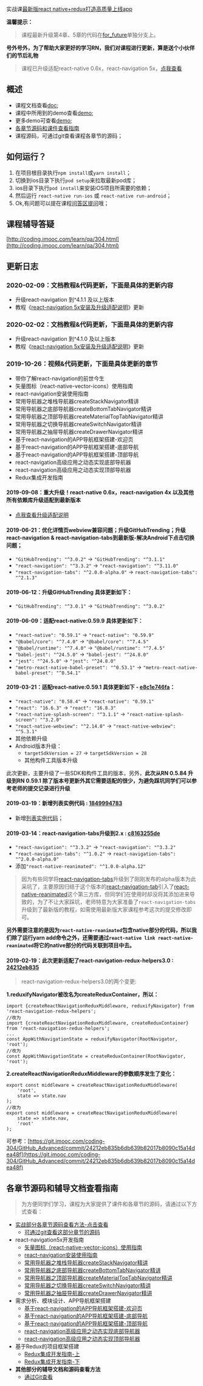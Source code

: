 实战课[最新版react native+redux打造高质量上线app](https://coding.imooc.com/class/304.html)

**温馨提示：**

>课程最新升级第4章、5章的代码在[for_future](https://git.imooc.com/coding-304/GitHub_Advanced/src/for_future)单独分支上。

**号外号外，为了帮助大家更好的学习RN，我们对课程进行更新，算是送个小伙伴们的节后礼物**


>课程已升级适配react-native 0.6x，react-navigation 5x，[点我查看](https://git.imooc.com/coding-304/GitHub_Advanced/src/master/doc/RN0.6x_react_navigation5x等升级适配说明.md)


## 概述
- 课程文档查看[doc](https://git.imooc.com/coding-304/GitHub_Advanced/src/master/doc);
- 课程中所用到的demo查看[demo](https://git.imooc.com/coding-304/GitHub_Advanced/src/master/demo);
- 更多demo可查看[demo](https://github.com/crazycodeboy/RNStudyNotes/tree/master/Demo);
- [各章节源码和课件查看指南](https://git.imooc.com/coding-304/GitHub_Advanced#%E5%90%84%E7%AB%A0%E8%8A%82%E6%BA%90%E7%A0%81%E5%92%8C%E8%BE%85%E5%AF%BC%E6%96%87%E6%A1%A3%E6%9F%A5%E7%9C%8B%E6%8C%87%E5%8D%97)
- 课程源码，可通过git查看课程各章节的源码；


## 如何运行？

1. 在项目根目录执行`npm install`或`yarn install`；
2. 切换到ios目录下执行`pod setup`来拉取最新pod库；
3. ios目录下执行`pod install`来安装iOS项目所需要的依赖；
4. 然后运行 `react-native run-ios` 或 `react-native run-android`；
5. Ok,有问题可以提在课程[问答区提问](http://coding.imooc.com/learn/qa/304.html)哦；

## 课程辅导答疑

[http://coding.imooc.com/learn/qa/304.html](http://coding.imooc.com/learn/qa/304.html)

## 更新日志

### 2020-02-09：文档教程&代码更新，下面是具体的更新内容
- 升级react-navigation 到^4.1.1 及以上版本
- 教程《[react-navigation 5x安装及升级适配说明](https://git.imooc.com/coding-304/GitHub_Advanced/src/master/doc/RN0.6x_react_navigation5x%E7%AD%89%E5%8D%87%E7%BA%A7%E9%80%82%E9%85%8D%E8%AF%B4%E6%98%8E.md#2-react-navigation-5x%E5%AE%89%E8%A3%85%E5%8F%8A%E5%8D%87%E7%BA%A7%E9%80%82%E9%85%8D%E8%AF%B4%E6%98%8E)》更新

### 2020-02-02：文档教程&代码更新，下面是具体的更新内容
- 升级react-navigation 到^4.1.0 及以上版本
- 教程《[react-navigation 5x安装及升级适配说明](https://git.imooc.com/coding-304/GitHub_Advanced/src/master/doc/RN0.6x_react_navigation5x%E7%AD%89%E5%8D%87%E7%BA%A7%E9%80%82%E9%85%8D%E8%AF%B4%E6%98%8E.md#2-react-navigation-5x%E5%AE%89%E8%A3%85%E5%8F%8A%E5%8D%87%E7%BA%A7%E9%80%82%E9%85%8D%E8%AF%B4%E6%98%8E)》更新

### 2019-10-26：视频&代码更新，下面是具体更新的章节
* 带你了解react-navigation的前世今生
* 矢量图标（react-native-vector-icons）使用指南
* react-navigation安装使用指南
* 常用导航器之堆栈导航器createStackNavigator精讲
* 常用导航器之底部导航器createBottomTabNavigator精讲
* 常用导航器之顶部导航器createMaterialTopTabNavigator精讲
* 常用导航器之切换导航器createSwitchNavigator精讲
* 常用导航器之抽屉导航器createDrawerNavigator精讲
* 基于react-navigation的APP导航框架搭建-欢迎页
* 基于react-navigation的APP导航框架搭建-底部导航
* 基于react-navigation的APP导航框架搭建-顶部导航
* react-navigation高级应用之动态实现底部导航器
* react-navigation高级应用之动态实现顶部导航器
* Redux集成开发指南

#### 2019-09-08：重大升级！react-native 0.6x，react-navigation 4x 以及其他所有依赖库升级适配到最新版本

- [点我查看升级适配说明](https://git.imooc.com/coding-304/GitHub_Advanced/src/master/doc/RN0.6x_react_navigation5x等升级适配说明.md)


#### 2019-06-21：优化详情页webview兼容问题；升级GitHubTrending；升级react-navigation & react-navigation-tabs到最新版-解决Android下点击切换问题；

- `"GitHubTrending": "^3.0.2"` -> `"GitHubTrending": "^3.1.1"`
- `"react-navigation": "^3.3.2"` -> `"react-navigation": "^3.11.0"`
- `"react-navigation-tabs": "^2.0.0-alpha.0"` -> `react-navigation-tabs": "^2.1.3"`

#### 2019-06-12：升级GitHubTrending 具体更新如下：

- `"GitHubTrending": "^3.0.1"` -> `"GitHubTrending": "^3.0.2"`

#### 2019-06-09：适配react-native:0.59.9 具体更新如下：

- `"react-native": "0.59.1"` -> `"react-native": "0.59.9"`
- `"@babel/core": "^7.4.0"` -> `"@babel/core": "^7.4.5"`
- `"@babel/runtime": "^7.4.0"` ->  `"@babel/runtime": "^7.4.5"`
- `"babel-jest": "^24.5.0"` -> `"babel-jest": "^24.8.0"`
- `"jest": "^24.5.0"` -> `"jest": "^24.8.0"`
- `"metro-react-native-babel-preset": "^0.53.1"` -> `"metro-react-native-babel-preset": "^0.54.1"`

#### 2019-03-21：适配react-native:0.59.1 具体更新如下 - [e8c1e746fa](https://git.imooc.com/coding-304/GitHub_Advanced/commit/e8c1e746fad47c2d0b7f73131744af3aca9bcb5b)：

- `"react-native": "0.58.4"` -> `"react-native": "0.59.1"`
- `"react": "16.6.3"` -> `"react": "16.8.3"`
- `"react-native-splash-screen": "^3.1.1"` -> `"react-native-splash-screen": "^3.2.0"`
- `"react-native-webview": "^2.14.0"` -> `"react-native-webview": "^5.3.1"`
- 其他依赖升级
- Android版本升级：
	-  `targetSdkVersion = 27` -> `targetSdkVersion = 28`
	-  其他构件工具版本升级

此次更新，主要升级了一些SDK和构件工具的版本，另外，**此次从RN 0.5.84 升级到RN 0.59.1 除了版本号更新外其它需要适配的很少，为避免踩坑同学们可以参考老师的提交记录进行升级**

#### 2019-03-19：新增列表实例代码 : [1849994783](https://git.imooc.com/coding-304/GitHub_Advanced/commit/1849994783b160c899c6da4f4db0e43a1811c989)

- 新增[列表实例代码](https://git.imooc.com/coding-304/GitHub_Advanced/src/master/demo/FasterListDemo)；

#### 2019-03-14：react-navigation-tabs升级到2.x : [c8163255de](https://git.imooc.com/coding-304/GitHub_Advanced/commit/c8163255decb9629e3c53a4819ae711a5e241f9d)

- `"react-navigation": "^3.3.2"` -> `"react-navigation": "^3.3.2"`
- `"react-navigation-tabs": "^1.0.2"` -> `react-navigation-tabs": "^2.0.0-alpha.0"`
- 添加`"react-native-reanimated": "^1.0.0-alpha.12"`

>因为有些同学将[react-navigation-tabs](https://github.com/react-navigation/react-navigation-tabs)升级到了刚刚发布的alpha版本为此采坑了，主要原因归结于这个版本的[react-navigation-tab](https://github.com/react-navigation/react-navigation-tabs)引入了[react-native-reanimated](https://github.com/kmagiera/react-native-reanimated)这个第三方库，但同学们在使用时却没将其添加进来导致的，为了不让大家踩坑，老师特意为大家准备了`react-navigation-tabs`升级到了最新版的教程，如需使用最新版大家课程参考这次的提交修改即可。

**另外需要注意的是因为`react-native-reanimated`包含native部分的代码，所以我们除了运行yarn add命令之外，还需要通过`react-native link react-native-reanimated`将它的native部分的代码关联到项目中去。**

#### 2019-02-19：此次更新适配了react-navigation-redux-helpers3.0 : [24212eb835](https://git.imooc.com/coding-304/GitHub_Advanced/commit/24212eb835b6db639b82017b8090c15a14dea48f)

> react-navigation-redux-helpers3.0的两个变更:

**1.reduxifyNavigator被改名为createReduxContainer，所以：**

```
import {createReactNavigationReduxMiddleware, reduxifyNavigator} from 'react-navigation-redux-helpers';
//改为
import {createReactNavigationReduxMiddleware, createReduxContainer} from 'react-navigation-redux-helpers';
...
const AppWithNavigationState = reduxifyNavigator(RootNavigator, 'root');
//改为
const AppWithNavigationState = createReduxContainer(RootNavigator, 'root');
```

**2.createReactNavigationReduxMiddleware的参数顺序发生了变化：**

```
export const middleware = createReactNavigationReduxMiddleware(
    'root',
    state => state.nav
);
//改为
export const middleware = createReactNavigationReduxMiddleware(
    state => state.nav,
    'root'
);
```

可参考：[https://git.imooc.com/coding-304/GitHub_Advanced/commit/24212eb835b6db639b82017b8090c15a14dea48f](https://git.imooc.com/coding-304/GitHub_Advanced/commit/24212eb835b6db639b82017b8090c15a14dea48f)

## 各章节源码和辅导文档查看指南

>为方便同学们学习，课程为大家提供了课件和各章节的源码，请通过以下方式查看：

- [实战部分各章节源码查看方法-点击查看](https://git.imooc.com/coding-304/GitHub_Advanced/src/master/doc/如何查看各章节的源码.md)
	- [可通过git查看这部分章节的源码](https://git.imooc.com/coding-304/GitHub_Advanced/src/master/doc/如何查看各章节的源码.md)
- react-navigation5x开发指南
	- [矢量图标（react-native-vector-icons）使用指南](https://git.imooc.com/coding-304/GitHub_Advanced/src/5b155392b479f5fa7e401d659cf0137bee76bd73/demo/react_navigation_demo)
	- [react-navigation安装使用指南](https://git.imooc.com/coding-304/GitHub_Advanced/src/3a6ccd38813f54eaa507e902eaf5a75d7be849e0/demo/react_navigation_demo)
	- [常用导航器之堆栈导航器createStackNavigator精讲](https://git.imooc.com/coding-304/GitHub_Advanced/src/fdeaebdf047a83f6537ca43482f1eae64639d346/demo/react_navigation_demo)
	- [常用导航器之底部导航器createBottomTabNavigator精讲](https://git.imooc.com/coding-304/GitHub_Advanced/src/c02f66565f85eb2bfa91f356ea890247f98e450d/demo/react_navigation_demo)
	- [常用导航器之顶部导航器createMaterialTopTabNavigator精讲](https://git.imooc.com/coding-304/GitHub_Advanced/src/a8b55057db5f5d7efd2acaa87b006d33ab11e0a0/demo/react_navigation_demo)
	- [常用导航器之切换导航器createSwitchNavigator精讲](https://git.imooc.com/coding-304/GitHub_Advanced/src/12809854b600878f0f19f9277d6decd326c3fdb1/demo/react_navigation_demo)
	- [常用导航器之抽屉导航器createDrawerNavigator精讲](https://git.imooc.com/coding-304/GitHub_Advanced/src/fee148da3d98a24b1af84948149dbd889a408f59/demo/react_navigation_demo)
- 需求分析、模块设计、APP导航框架搭建
	- [基于react-navigation的APP导航框架搭建-欢迎页](https://git.imooc.com/coding-304/GitHub_Advanced/src/978e23c1a9d432ad4bfb6286bc500cdfb74cfa4f)
	- [基于react-navigation的APP导航框架搭建-底部导航](https://git.imooc.com/coding-304/GitHub_Advanced/src/db3dfdb3eae8ba0dbef79abe67bf7e7fe6e43047)
	- [基于react-navigation的APP导航框架搭建-顶部导航](https://git.imooc.com/coding-304/GitHub_Advanced/src/b9c0c3339020f66506e62d832e28bcf4845539d6)
	- [react-navigation高级应用之动态实现底部导航器](https://git.imooc.com/coding-304/GitHub_Advanced/src/932ff70e6ae5dd20f15ddd1bbe83f933f6e48d0e)
	- [react-navigation高级应用之动态实现顶部导航器](https://git.imooc.com/coding-304/GitHub_Advanced/src/f6a1629b88cafffb36e181b8c78b759d0d31cc47)
- 基于Redux的项目框架搭建
	- [Redux集成开发指南-上](https://git.imooc.com/coding-304/GitHub_Advanced/src/adedc98b4340d076e0c8ad784d7e986ea72bc32f)
	- [Redux集成开发指南-下](https://git.imooc.com/coding-304/GitHub_Advanced/src/240482a106ae806eea728e848104f8a5df3b04f0)
- **其他部分的辅导文档和源码查看方法**
	- [通过Git查看](https://git.imooc.com/coding-304/GitHub_Advanced/src/master/doc/如何查看各章节的源码.md)





